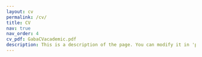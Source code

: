 ```yaml
---
layout: cv
permalink: /cv/
title: CV
nav: true
nav_order: 4
cv_pdf: GabaCVacademic.pdf
description: This is a description of the page. You can modify it in 'pages/_cv.md'. You can also change or remove the top pdf download button.
---
```

